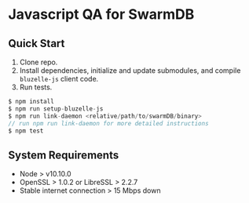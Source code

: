 # Javascript QA for SwarmDB

## Quick Start

1. Clone repo.
2. Install dependencies, initialize and update submodules, and compile `bluzelle-js` client code.
3. Run tests.
```javascript
$ npm install
$ npm run setup-bluzelle-js
$ npm run link-daemon <relative/path/to/swarmDB/binary>
// run npm run link-daemon for more detailed instructions
$ npm test

```

## System Requirements
- Node > v10.10.0
- OpenSSL > 1.0.2 or LibreSSL > 2.2.7
- Stable internet connection > 15 Mbps down
